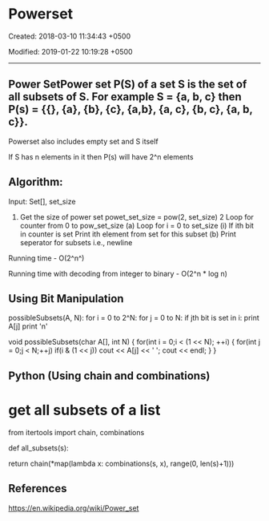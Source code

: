 # Powerset

Created: 2018-03-10 11:34:43 +0500

Modified: 2019-01-22 10:19:28 +0500

---

## Power SetPower set P(S) of a set S is the set of all subsets of S. For example S = {a, b, c} then P(s) = {{}, {a}, {b}, {c}, {a,b}, {a, c}, {b, c}, {a, b, c}}.

Powerset also includes empty set and S itself

If S has n elements in it then P(s) will have 2^n elements

## Algorithm:

Input: Set[], set_size
1. Get the size of power set
powet_set_size = pow(2, set_size)
2 Loop for counter from 0 to pow_set_size
(a) Loop for i = 0 to set_size
(i) If ith bit in counter is set
Print ith element from set for this subset
(b) Print seperator for subsets i.e., newline

Running time - O(2^n^)

Running time with decoding from integer to binary - O(2^n * log n)

## Using Bit Manipulation

possibleSubsets(A, N):
for i = 0 to 2^N:
for j = 0 to N:
if jth bit is set in i:
print A[j]
print 'n'

void possibleSubsets(char A[], int N)
{
for(int i = 0;i < (1 << N); ++i)
{
for(int j = 0;j < N;++j)
if(i & (1 << j))
cout << A[j] << ' ';
cout << endl;
}
}

## Python (Using chain and combinations)

# get all subsets of a list

from itertools import chain, combinations

def all_subsets(s):

return chain(*map(lambda x: combinations(s, x), range(0, len(s)+1)))

## References

<https://en.wikipedia.org/wiki/Power_set>
